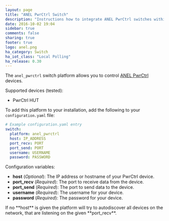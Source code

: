 ```yaml
---
layout: page
title: "ANEL PwrCtrl Switch"
description: "Instructions how to integrate ANEL PwrCtrl switches within Home Assistant."
date: 2016-10-02 19:04
sidebar: true
comments: false
sharing: true
footer: true
logo: anel.png
ha_category: Switch
ha_iot_class: "Local Polling"
ha_release: 0.30
---
```


The `anel_pwrctrl` switch platform allows you to control [ANEL PwrCtrl](http://anel-elektronik.de/SITE/produkte/produkte.htm) devices.

Supported devices (tested):

- PwrCtrl HUT

To add this platform to your installation, add the following to your `configuration.yaml` file:

```yaml
# Example configuration.yaml entry
switch:
  platform: anel_pwrctrl
  host: IP_ADDRESS
  port_recv: PORT
  port_send: PORT
  username: USERNAME
  password: PASSWORD
```

Configuration variables:

- **host** (*Optional*): The IP address or hostname of your PwrCtrl device.
- **port_recv** (*Required*): The port to receive data from the device.
- **port_send** (*Required*): The port to send data to the device.
- **username** (*Required*): The username for your device.
- **password** (*Required*): The password for your device.

<p class="note">If no **host** is given the platform will try to autodiscover all devices on the network, that are listening on the given **port_recv**.</p>
